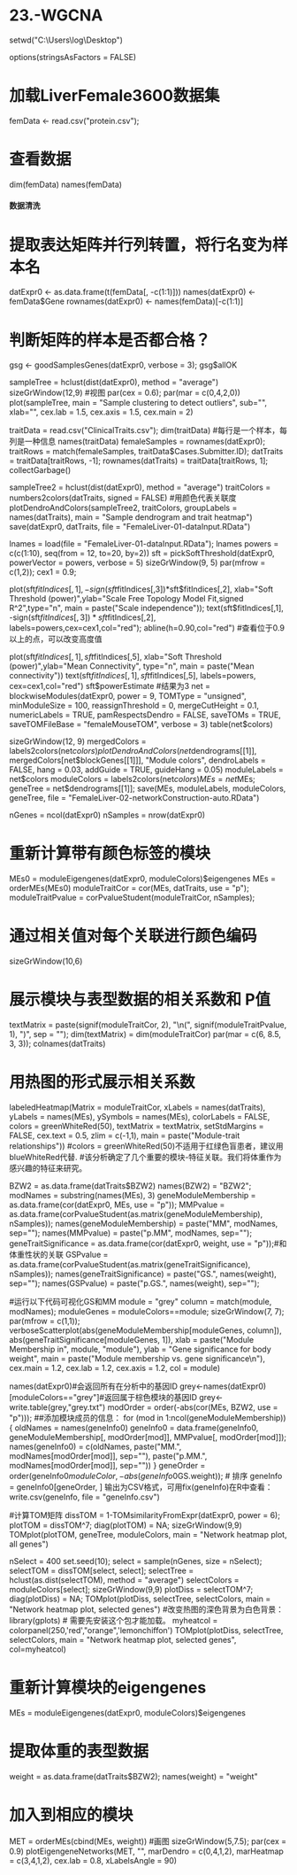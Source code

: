 # 23.-WGCNA

setwd("C:\\Users\\log\\Desktop")

options(stringsAsFactors = FALSE)
# 加载LiverFemale3600数据集
femData <- read.csv("protein.csv");
# 查看数据
dim(femData)
names(femData)

#### 数据清洗
# 提取表达矩阵并行列转置，将行名变为样本名
datExpr0 <- as.data.frame(t(femData[, -c(1:1)]))
names(datExpr0) <- femData$Gene
rownames(datExpr0) <- names(femData)[-c(1:1)]
# 判断矩阵的样本是否都合格？
gsg <- goodSamplesGenes(datExpr0, verbose = 3);
gsg$allOK

sampleTree = hclust(dist(datExpr0), method = "average")
sizeGrWindow(12,9) #视图
par(cex = 0.6);
par(mar = c(0,4,2,0))
plot(sampleTree, main = "Sample clustering to detect outliers", sub="", xlab="", cex.lab = 1.5,
     cex.axis = 1.5, cex.main = 2)

traitData = read.csv("ClinicalTraits.csv");
dim(traitData)  #每行是一个样本，每列是一种信息
names(traitData)
femaleSamples = rownames(datExpr0);
traitRows = match(femaleSamples, traitData$Cases.Submitter.ID);
datTraits = traitData[traitRows, -1];
rownames(datTraits) = traitData[traitRows, 1];
collectGarbage()

sampleTree2 = hclust(dist(datExpr0), method = "average")
traitColors = numbers2colors(datTraits, signed = FALSE) #用颜色代表关联度
plotDendroAndColors(sampleTree2, traitColors,
                    groupLabels = names(datTraits),
                    main = "Sample dendrogram and trait heatmap")
save(datExpr0, datTraits, file = "FemaleLiver-01-dataInput.RData")

lnames = load(file = "FemaleLiver-01-dataInput.RData");
lnames
powers = c(c(1:10), seq(from = 12, to=20, by=2))
sft = pickSoftThreshold(datExpr0, powerVector = powers, verbose = 5)
sizeGrWindow(9, 5)
par(mfrow = c(1,2));
cex1 = 0.9;

plot(sft$fitIndices[,1], -sign(sft$fitIndices[,3])*sft$fitIndices[,2],
     xlab="Soft Threshold (power)",ylab="Scale Free Topology Model Fit,signed R^2",type="n",
     main = paste("Scale independence"));
text(sft$fitIndices[,1], -sign(sft$fitIndices[,3])*sft$fitIndices[,2],
     labels=powers,cex=cex1,col="red");
abline(h=0.90,col="red")  #查看位于0.9以上的点，可以改变高度值

plot(sft$fitIndices[,1], sft$fitIndices[,5],
     xlab="Soft Threshold (power)",ylab="Mean Connectivity", type="n",
     main = paste("Mean connectivity"))
text(sft$fitIndices[,1], sft$fitIndices[,5], labels=powers, cex=cex1,col="red")
sft$powerEstimate
#结果为3
net = blockwiseModules(datExpr0, power = 9,
                       TOMType = "unsigned", minModuleSize = 100,
                       reassignThreshold = 0, mergeCutHeight = 0.1,
                       numericLabels = TRUE, pamRespectsDendro = FALSE,
                       saveTOMs = TRUE,
                       saveTOMFileBase = "femaleMouseTOM",
                       verbose = 3)
table(net$colors)

sizeGrWindow(12, 9)
mergedColors = labels2colors(net$colors)
plotDendroAndColors(net$dendrograms[[1]], mergedColors[net$blockGenes[[1]]],
                    "Module colors",
                    dendroLabels = FALSE, hang = 0.03,
                    addGuide = TRUE, guideHang = 0.05)
moduleLabels = net$colors
moduleColors = labels2colors(net$colors)
MEs = net$MEs;
geneTree = net$dendrograms[[1]];
save(MEs, moduleLabels, moduleColors, geneTree,
     file = "FemaleLiver-02-networkConstruction-auto.RData")

nGenes = ncol(datExpr0)
nSamples = nrow(datExpr0)
# 重新计算带有颜色标签的模块
MEs0 = moduleEigengenes(datExpr0, moduleColors)$eigengenes
MEs = orderMEs(MEs0)
moduleTraitCor = cor(MEs, datTraits, use = "p");
moduleTraitPvalue = corPvalueStudent(moduleTraitCor, nSamples);
# 通过相关值对每个关联进行颜色编码
sizeGrWindow(10,6)
# 展示模块与表型数据的相关系数和 P值
textMatrix = paste(signif(moduleTraitCor, 2), "\n(",
                   signif(moduleTraitPvalue, 1), ")", sep = "");
dim(textMatrix) = dim(moduleTraitCor)
par(mar = c(6, 8.5, 3, 3));
colnames(datTraits)
# 用热图的形式展示相关系数
labeledHeatmap(Matrix = moduleTraitCor,
               xLabels = names(datTraits),
               yLabels = names(MEs),
               ySymbols = names(MEs),
               colorLabels = FALSE,
               colors = greenWhiteRed(50),
               textMatrix = textMatrix,
               setStdMargins = FALSE,
               cex.text = 0.5,
               zlim = c(-1,1),
               main = paste("Module-trait relationships"))
#colors = greenWhiteRed(50)不适用于红绿色盲患者，建议用 blueWhiteRed代替.
#该分析确定了几个重要的模块-特征关联。我们将体重作为感兴趣的特征来研究。

BZW2 = as.data.frame(datTraits$BZW2)
names(BZW2) = "BZW2";
modNames = substring(names(MEs), 3)
geneModuleMembership = as.data.frame(cor(datExpr0, MEs, use = "p"));
MMPvalue = as.data.frame(corPvalueStudent(as.matrix(geneModuleMembership), nSamples));
names(geneModuleMembership) = paste("MM", modNames, sep="");
names(MMPvalue) = paste("p.MM", modNames, sep="");
geneTraitSignificance = as.data.frame(cor(datExpr0, weight, use = "p"));#和体重性状的关联
GSPvalue = as.data.frame(corPvalueStudent(as.matrix(geneTraitSignificance), nSamples));
names(geneTraitSignificance) = paste("GS.", names(weight), sep="");
names(GSPvalue) = paste("p.GS.", names(weight), sep="");

#运行以下代码可视化GS和MM
module = "grey"
column = match(module, modNames);
moduleGenes = moduleColors==module;
sizeGrWindow(7, 7);
par(mfrow = c(1,1));
verboseScatterplot(abs(geneModuleMembership[moduleGenes, column]),
                   abs(geneTraitSignificance[moduleGenes, 1]),
                   xlab = paste("Module Membership in", module, "module"),
                   ylab = "Gene significance for body weight",
                   main = paste("Module membership vs. gene significance\n"),
                   cex.main = 1.2, cex.lab = 1.2, cex.axis = 1.2, col = module)

names(datExpr0)#会返回所有在分析中的基因ID
grey<-names(datExpr0)[moduleColors=="grey"]#返回属于棕色模块的基因ID
grey<-write.table(grey,"grey.txt")
modOrder = order(-abs(cor(MEs, BZW2, use = "p")));
##添加模块成员的信息：
for (mod in 1:ncol(geneModuleMembership))
{
  oldNames = names(geneInfo0)
  geneInfo0 = data.frame(geneInfo0, geneModuleMembership[, modOrder[mod]],
                         MMPvalue[, modOrder[mod]]);
  names(geneInfo0) = c(oldNames, paste("MM.", modNames[modOrder[mod]], sep=""),
                       paste("p.MM.", modNames[modOrder[mod]], sep=""))
}
geneOrder = order(geneInfo0$moduleColor, -abs(geneInfo0$GS.weight));  # 排序
geneInfo = geneInfo0[geneOrder, ]
输出为CSV格式，可用fix(geneInfo)在R中查看：
write.csv(geneInfo, file = "geneInfo.csv")


#计算TOM矩阵
dissTOM = 1-TOMsimilarityFromExpr(datExpr0, power = 6);
plotTOM = dissTOM^7;
diag(plotTOM) = NA;
sizeGrWindow(9,9)
TOMplot(plotTOM, geneTree, moduleColors, main = "Network heatmap plot, all genes")

nSelect = 400
set.seed(10);
select = sample(nGenes, size = nSelect);
selectTOM = dissTOM[select, select];
selectTree = hclust(as.dist(selectTOM), method = "average")
selectColors = moduleColors[select];
sizeGrWindow(9,9)
plotDiss = selectTOM^7;
diag(plotDiss) = NA;
TOMplot(plotDiss, selectTree, selectColors, main = "Network heatmap plot, selected genes")
#改变热图的深色背景为白色背景：
library(gplots) # 需要先安装这个包才能加载。
myheatcol = colorpanel(250,'red',"orange",'lemonchiffon')
TOMplot(plotDiss, selectTree, selectColors, main = "Network heatmap plot, selected genes", col=myheatcol)

# 重新计算模块的eigengenes
MEs = moduleEigengenes(datExpr0, moduleColors)$eigengenes
# 提取体重的表型数据
weight = as.data.frame(datTraits$BZW2);
names(weight) = "weight"
# 加入到相应的模块
MET = orderMEs(cbind(MEs, weight))
#画图
sizeGrWindow(5,7.5);
par(cex = 0.9)
plotEigengeneNetworks(MET, "", marDendro = c(0,4,1,2), marHeatmap = c(3,4,1,2), cex.lab = 0.8, xLabelsAngle
                      = 90)
